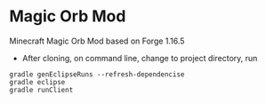 # Magic Orb Mod
Minecraft Magic Orb Mod based on Forge 1.16.5

* After cloning, on command line, change to project directory, run
```
gradle genEclipseRuns --refresh-dependencise
gradle eclipse
gradle runClient
```
